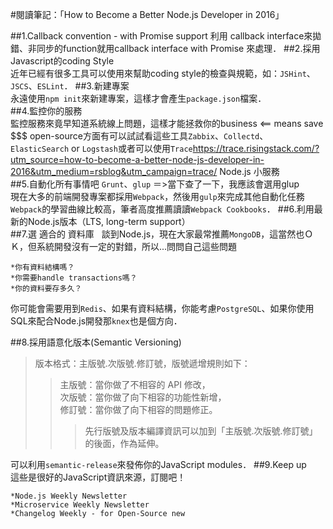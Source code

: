 #閱讀筆記：「How to Become a Better Node.js Developer in 2016」

##1.Callback convention - with Promise support
  利用 callback interface來拋錯、非同步的function就用callback interface with Promise 來處理．
##2.採用 Javascript的coding Style  
近年已經有很多工具可以使用來幫助coding style的檢查與規範，如：`JSHint`、`JSCS`、`ESLint`．
##3.新建專案  
永遠使用`npm init`來新建專案，這樣才會產生`package.json`檔案．  
##4.監控你的服務  
監控服務來竟早知道系統線上問題，這樣才能拯救你的business <== means save $$$
open-source方面有可以試試看這些工具`Zabbix`、`Collectd`、`ElasticSearch` or `Logstash`或者可以使用`Trace`<https://trace.risingstack.com/?utm_source=how-to-become-a-better-node-js-developer-in-2016&utm_medium=rsblog&utm_campaign=trace/> Node.js 小服務  
##5.自動化所有事情吧
`Grunt`、`glup` ＝>當下查了一下，我應該會選用glup    
現在大多的前端開發專案都採用`Webpack`，然後用`gulp`來完成其他自動化任務
`Webpack`的學習曲線比較高，筆者高度推薦讀讀`Webpack Cookbooks`． 
##6.利用最新的Node.js版本（LTS, long-term support）  
##7.選 適合的 資料庫  
談到Node.js，現在大家最常推薦`MongoDB`，這當然也ＯＫ，但系統開發沒有一定的對錯，所以...問問自己這些問題
```
*你有資料結構嗎？
*你需要handle transactions嗎？
*你的資料要存多久？
```   

你可能會需要用到`Redis`、如果有資料結構，你能考慮`PostgreSQL`、如果你使用SQL來配合Node.js開發那`knex`也是個方向．  

##8.採用語意化版本(Semantic Versioning)    

>版本格式：主版號.次版號.修訂號，版號遞增規則如下：
>>主版號：當你做了不相容的 API 修改，  
>>次版號：當你做了向下相容的功能性新增，  
>>修訂號：當你做了向下相容的問題修正。  
>>>先行版號及版本編譯資訊可以加到「主版號.次版號.修訂號」的後面，作為延伸。  


可以利用`semantic-release`來發佈你的JavaScript modules．
##9.Keep up    
這些是很好的JavaScript資訊來源，訂閱吧！
```
*Node.js Weekly Newsletter
*Microservice Weekly Newsletter
*Changelog Weekly - for Open-Source new
```
